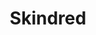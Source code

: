 ---
title: "Skindred"
summary: "British ragga/punk/metal band founded in 1998 in Newport, South Wales, United Kingdom."
image: "skindred.jpg"
---